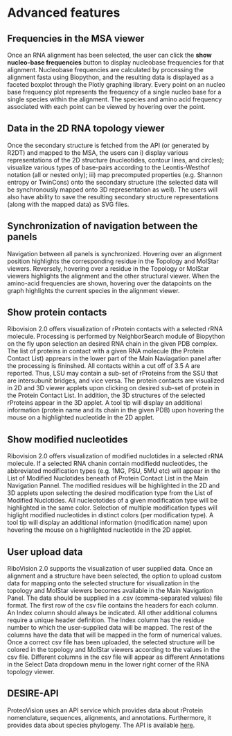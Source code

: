 # Advanced features
## Frequencies in the MSA viewer
Once an RNA alignment has been selected, the user can click the **show nucleo-base frequencies** button to display nucleobase frequencies for that alignment. 
Nucleobase frequencies are calculated by processing the alignment fasta using Biopython, and the resulting data is displayed as a faceted boxplot through the Plotly graphing library.
Every point on an nucleo base frequency plot represents the frequency of a single nucleo base for a single species within the alignment. The species and amino acid frequency associated with each point can be viewed by hovering over the point.

## Data in the 2D RNA topology viewer
Once the secondary structure is fetched from the API (or generated by R2DT) and mapped to the MSA, the users can i) display various representations of the 2D structure (nucleotides, contour lines, and circles); visualize various types of base-pairs according to the Leontis-Westhof notation (all or nested only); iii) map precomputed properties (e.g. Shannon entropy or TwinCons) onto the secondary structure (the selected data will be synchronously mapped onto 3D representation as well).
The users will also have ability to save the resulting secondary structure representations (along with the mapped data) as SVG files.

## Synchronization of navigation between the panels
Navigation between all panels is synchronized. Hovering over an alignment position highlights the corresponding residue in the Topology and MolStar viewers. Reversely, hovering over a residue in the Topology or MolStar viewers highlights the alignment and the other structural viewer. When the amino-acid frequencies are shown, hovering over the datapoints on the graph highlights the current species in the alignment viewer.

## Show protein contacts

Ribovision 2.0 offers visualization of rProtein contacts with a selected rRNA molecule. Processing is performed by NeighborSearch module of Biopython on the fly upon selection an desired RNA chain in the given PDB complex. The list of proteins in contact with a given RNA molecule (the Protein Contact List) apprears in the lower part of the Main Naviagation panel after the processing is fininshed.  All contacts within a cut off of 3.5 A are reported. Thus, LSU may contain a sub-set of rProteins from the SSU that are intersubunit bridges, and vice versa. The protein contacts are visualized in 2D and 3D viewer applets upon clicking on desired sub-set of protein in the Protein Contact List. In addition, the 3D structures of the selected rProteins appear in the 3D applet.  A tool tip will display an additional information (protein name and its chain in the given PDB) upon hovering the mouse on a highlighted nucleotide in the 2D applet. 


## Show modified nucleotides

Ribovision 2.0 offers visualization of modified nuclotides in a selected rRNA molecule. If a selected RNA chanin contain modifiedd nucleotides, the abbreviated modification types (e.g. 1MG, PSU, 5MU etc) will appear in the List of Modified Nuclotides beneath of Protein Contact List in the Main Navigation Pannel. The modified residues will be highlighted in the 2D and 3D applets  upon selecting the desired modification type from the List of Modified Nuclotides. All nucleototides of a given modification type will be highlighted in the same color. Selection of multiple modification types will higlight modified nucleotides in distinct colors (per modification type). A tool tip will display an additional information (modification name) upon hovering the mouse on a highlighted nucleotide in the 2D applet. 


## User upload data
RiboVision 2.0  supports the visualization of user supplied data. Once an alignment and a structure have been selected, the option to upload custom data for mapping onto the selected structure for visualization in the topology and MolStar viewers becomes available in the Main Navigation Panel. The data should be supplied in a .csv (comma-separated values) file format. The first row of the csv file contains the headers for each column. An Index column should always be indicated. All other additional columns require a unique header definition. The Index column has the residue number to which the user-supplied data will be mapped. The rest of the columns have the data that will be mapped in the form of numerical values. Once a correct csv file has been uploaded, the selected structure will be colored in the topology and MolStar viewers according to the values in the csv file. Different columns in the csv file will appear as different Annotations in the Select Data dropdown menu in the lower right corner of the RNA topology viewer.


## DESIRE-API
ProteoVision uses an API service which provides data about rProtein nomenclature, sequences, alignments, and annotations. Furthermore, it provides data about species phylogeny. The API is available [here]( https://ribovision2.chemistry.gatech.edu/desire-api/).

